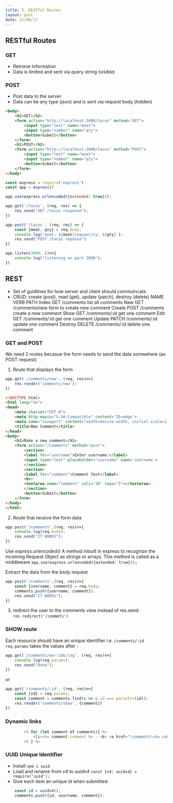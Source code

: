 ```yaml
---
title: 5. RESTful Routes
layout: post
date: 21/08/17
---
```


## RESTful Routes

### GET
- Retrieve information
- Data is limited and sent via query string (visible)

### POST
- Post data to the server
- Data can be any type (json) and is sent via request body (hidden)

```html
<body>
    <h2>GET</h2>
    <form action="http://localhost:3000/tacos" method="GET">
        <input type="text" name="meat">
        <input type="number" name="qty">
        <button>Submit</button>
    </form>
    <h2>POST</h2>
    <form action="http://localhost:3000/tacos" method="POST">
        <input type="text" name="meat">
        <input type="number" name="qty">
        <button>Submit</button>
    </form>
</body>
```

```js
const express = require('express')
const app = express()

app.use(express.urlencoded({extended: true}));

app.get('/tacos', (req, res) => {
    res.send("GET /tacos response");
})

app.post('/tacos', (req, res) => {
    const {meat, qty} = req.body;
    console.log(`meat: ${meat}\nquantity: ${qty}`);
    res.send("POST /tacos reponse")
})

app.listen(3000, ()=>{
    console.log("listening on port 3000");
})
```

## REST
- Set of guidlines for how server and client should commuincate.
- CRUD: create (post), read (get), update (patch), destroy (delete)
NAME        VERB       PATH
Index       GET     /comments       list all comments
New         GET     /comments/new   form to create new comment
Create      POST    /comments       create a new comment
Show        GET     /comments/:id   get one comment
Edit        GET     /comments/:id   get one comment
Update      PATCH   /comments/:id   update one comment
Destroy     DELETE  /comments/:id   delete one comment

### GET and POST

We need 2 routes becasue the form needs to send the data somwehere (as POST request)

1. Route that displays the form

```js
app.get('/comments/new', (req, res)=>{
    res.render('comments/new');
})
```

```html
<!DOCTYPE html>
<html lang="en">
<head>
    <meta charset="UTF-8">
    <meta http-equiv="X-UA-Compatible" content="IE=edge">
    <meta name="viewport" content="width=device-width, initial-scale=1.0">
    <title>New Comment</title>
</head>
<body>
    <h1>Make a new comment</h1>
    <form action="/comments" method="post">
        <section>
        <label for="username">Enter username:</label>
        <input type="text" placeholder="username" name='username'>
        </section>
        <section>
        <label for="comment">Comment Text</label>
        <br>
        <textarea name="comment" cols="30" rows="5"></textarea>
        </section>
        <button>Submit</button>
    </form>
</body>
</html>
```

2. Route that receive the form data

```js
app.post('/comments',(req, res)=>{
    console.log(req.body);
    res.send("IT WORKS");
})
```

Use *express.urlencoded()* A method inbuilt in express to recognize the incoming Request Object as strings or arrays. This method is called as a middleware 
`app.use(express.urlencoded({extended: true}));`

Extract the data from the body request

```js
app.post('/comments',(req, res)=>{
    const {username, comment} = req.body;
    comments.push({username, comment});
    res.send("IT WORKS");
})
```

3. redirect the user to the comments view instead of res.send:
`res.redirect('/commets')`

### SHOW route

Each resource should have an unique identifier i.e. `/comments/:id`
`req.params` takes the values after `:`

```js
app.get('/comments/me/:id&:tag', (req, res)=>{
    console.log(req.params);
    res.send("Done");
})
```

or

```js
app.get('/comments/:id', (req, res)=>{
    const {id} = req.params;
    const comment = comments.find(c => c.id === parseInt(id));
    res.render('comments/show', {comment})
})
```

### Dynamic links

```js
        <% for (let comment of comments){ %>
            <li><%= comment.comment %> - <b> <a href="\comments\<%= comment.id %>"><%= comment.username %></a></b></li>
        <% } %>     
```

### UUID Unique Identifier

- Install `npm i uuid`
- Load and rename from *v4* to *uuidv4* `const {v4: uuidv4} = require('uuid');`
- Give each item an unique id when submitted:

```js
    const id = uuidv4();
    comments.push({id, username, comment});
```


